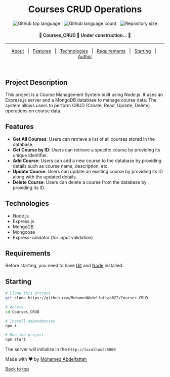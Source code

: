 <div align="center" id="top"> 
  
</div>

<h1 align="center">Courses CRUD Operations</h1>

<div align="center">
  <img alt="Github top language" src="https://img.shields.io/github/languages/top/MohamedAbdelfattah022/Courses_CRUD?color=56BEB8">
&#xa0;
  <img alt="Github language count" src="https://img.shields.io/github/languages/count/MohamedAbdelfattah022/Courses_CRUD?color=56BEB8">
&#xa0;
  <img alt="Repository size" src="https://img.shields.io/github/repo-size/MohamedAbdelfattah022/Courses_CRUD?color=56BEB8">

  <!-- <img alt="Github issues" src="https://img.shields.io/github/issues/MohamedAbdelfattah022/Courses_CRUD?color=56BEB8" /> -->

  <!-- <img alt="Github forks" src="https://img.shields.io/github/forks/MohamedAbdelfattah022/Courses_CRUD?color=56BEB8" /> -->

  <!-- <img alt="Github stars" src="https://img.shields.io/github/stars/MohamedAbdelfattah022/Courses_CRUD?color=56BEB8" /> -->
</div>

<!-- Status -->

<h4 align="center">
	🚧  Courses_CRUD 🚀 Under construction...  🚧
</h4>

<hr>

<p align="center">
  <a href="#about">About</a> &#xa0; | &#xa0; 
  <a href="#features">Features</a> &#xa0; | &#xa0;
  <a href="#technologies">Technologies</a> &#xa0; | &#xa0;
  <a href="#requirements">Requirements</a> &#xa0; | &#xa0;
  <a href="#starting">Starting</a> &#xa0; | &#xa0;
  <a href="https://github.com/MohamedAbdelfattah022" target="_blank">Author</a>
</p>

<br>

## Project Description

This project is a Course Management System built using Node.js. It uses an Express.js server and a MongoDB database to manage course data. The system allows users to perform CRUD (Create, Read, Update, Delete) operations on course data.

## Features

- **Get All Courses**: Users can retrieve a list of all courses stored in the database.
- **Get Course by ID**: Users can retrieve a specific course by providing its unique identifier.
- **Add Course**: Users can add a new course to the database by providing details such as course name, description, etc.
- **Update Course**: Users can update an existing course by providing its ID along with the updated details.
- **Delete Course**: Users can delete a course from the database by providing its ID.

## Technologies

- Node.js
- Express.js
- MongoDB
- Mongoose
- Express-validator (for input validation)

## Requirements

Before starting, you need to have [Git](https://git-scm.com) and [Node](https://nodejs.org/en/) installed.

## Starting

```bash
# Clone this project
git clone https://github.com/MohamedAbdelfattah022/Courses_CRUD
```

```bash
# Access
cd Courses_CRUD
```

```bash
# Install dependencies
npm i
```

```bash
# Run the project
npm start
```

The server will initialize in the `http://localhost:5000`

Made with ❤️ by <a href="https://github.com/MohamedAbdelfattah022" target="_blank">Mohamed Abdelfattah</a>

<a href="#top">Back to top</a>
